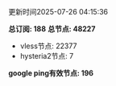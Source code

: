 更新时间2025-07-26 04:15:36

**总订阅: 188**
**总节点: 48227**
- vless节点: 22377
- hysteria2节点: 7

**google ping有效节点: 196**
